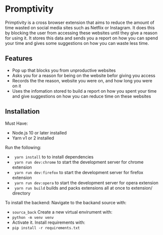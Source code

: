 # Promptivity
Primptivity is a cross browser extension that aims to reduce the amount of time wasted on social media sites such as Netflix or Instagram. It does this by blocking the user from accessing these websites until they give a reason for using it. It stores this data and sends you a report on how you can spend your time and gives some suggestions on how you can waste less time.
## Features

- Pop up that blocks you from unproductive websites
- Asks you for a reason for being on the website befor giving you access
- Records the the reason, website you were on, and how long you were on it
- Uses the infomation stored to build a report on how you spent your time and give suggestions on how you can reduce time on these websites


## Installation

Must Have:
- Node.js 10 or later installed
- Yarn v1 or 2 installed

Run the following:
 - ``` yarn install``` to to install dependencies
 - ``` yarn run dev:chrome``` to start the development server for chrome extension
 - ``` yarn run dev:firefox``` to start the development server for firefox extension
 - ``` yarn run dev:opera``` to start the development server for opera extension
 - ``` yarn run build``` builds and packs extensions all at once to extension/ directory
    
To install the backend:
Navigate to the backand source with:
- ```sourca_back```
Create a new virtual envirument with:
- ```python -m venv venv```
- Activate it.
Install requirements with:
- ```pip install -r requirements.txt```
